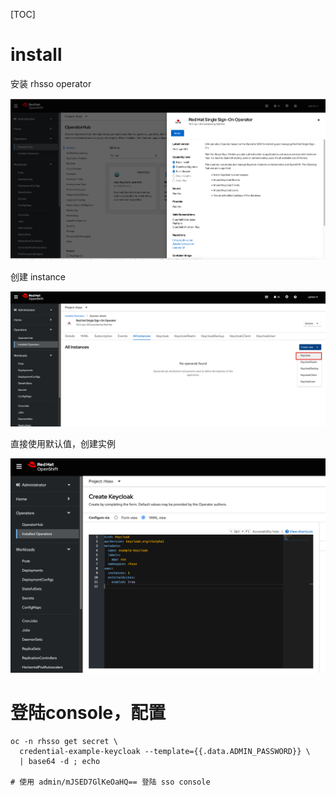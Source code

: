 [TOC]





# install



安装 rhsso operator 

![image-20230519155623730](./RHSSO-install.assets/image-20230519155623730.png)



创建 instance 

![image-20230519160455140](./RHSSO-install.assets/image-20230519160455140.png)

直接使用默认值，创建实例

![image-20230519160739042](./RHSSO-install.assets/image-20230519160739042.png)





# 登陆console，配置

```
oc -n rhsso get secret \
  credential-example-keycloak --template={{.data.ADMIN_PASSWORD}} \
  | base64 -d ; echo

# 使用 admin/mJSED7GlKeOaHQ== 登陆 sso console
```



